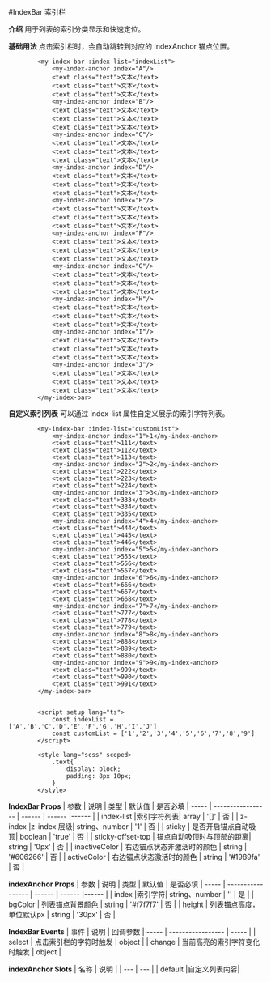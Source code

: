 #IndexBar 索引栏

**介绍**
用于列表的索引分类显示和快速定位。


**基础用法**
点击索引栏时，会自动跳转到对应的 IndexAnchor 锚点位置。
```
		<my-index-bar :index-list="indexList">
			<my-index-anchor index="A"/>
			<text class="text">文本</text>
			<text class="text">文本</text>
			<text class="text">文本</text>
			<my-index-anchor index="B"/>
			<text class="text">文本</text>
			<text class="text">文本</text>
			<text class="text">文本</text>
			<my-index-anchor index="C"/>
			<text class="text">文本</text>
			<text class="text">文本</text>
			<text class="text">文本</text>
			<my-index-anchor index="D"/>
			<text class="text">文本</text>
			<text class="text">文本</text>
			<text class="text">文本</text>
			<my-index-anchor index="E"/>
			<text class="text">文本</text>
			<text class="text">文本</text>
			<text class="text">文本</text>
			<my-index-anchor index="F"/>
			<text class="text">文本</text>
			<text class="text">文本</text>
			<text class="text">文本</text>
			<my-index-anchor index="G"/>
			<text class="text">文本</text>
			<text class="text">文本</text>
			<text class="text">文本</text>
			<my-index-anchor index="H"/>
			<text class="text">文本</text>
			<text class="text">文本</text>
			<text class="text">文本</text>
			<my-index-anchor index="I"/>
			<text class="text">文本</text>
			<text class="text">文本</text>
			<text class="text">文本</text>
			<my-index-anchor index="J"/>
			<text class="text">文本</text>
			<text class="text">文本</text>
			<text class="text">文本</text>
		</my-index-bar>

```
**自定义索引列表**
可以通过 index-list 属性自定义展示的索引字符列表。
```
		<my-index-bar :index-list="customList">
			<my-index-anchor index="1">1</my-index-anchor>
			<text class="text">111</text>
			<text class="text">112</text>
			<text class="text">113</text>
			<my-index-anchor index="2">2</my-index-anchor>
			<text class="text">222</text>
			<text class="text">223</text>
			<text class="text">224</text>
			<my-index-anchor index="3">3</my-index-anchor>
			<text class="text">333</text>
			<text class="text">334</text>
			<text class="text">335</text>
			<my-index-anchor index="4">4</my-index-anchor>
			<text class="text">444</text>
			<text class="text">445</text>
			<text class="text">446</text>
			<my-index-anchor index="5">5</my-index-anchor>
			<text class="text">555</text>
			<text class="text">556</text>
			<text class="text">557</text>
			<my-index-anchor index="6">6</my-index-anchor>
			<text class="text">666</text>
			<text class="text">667</text>
			<text class="text">668</text>
			<my-index-anchor index="7">7</my-index-anchor>
			<text class="text">777</text>
			<text class="text">778</text>
			<text class="text">779</text>
			<my-index-anchor index="8">8</my-index-anchor>
			<text class="text">888</text>
			<text class="text">889</text>
			<text class="text">880</text>
			<my-index-anchor index="9">9</my-index-anchor>
			<text class="text">999</text>
			<text class="text">990</text>
			<text class="text">991</text>
		</my-index-bar>
		
		
		<script setup lang="ts">
			const indexList = ['A','B','C','D','E','F','G','H','I','J']
			const customList = ['1','2','3','4','5','6','7','8','9']
		</script>
		
		<style lang="scss" scoped>
			.text{
				display: block;
				padding: 8px 10px;
			}
		</style>

```

**IndexBar Props**
| 参数 | 说明 | 类型 | 默认值 | 是否必填
| ----- | ----------------- | ------ | ------ |------ |
| index-list |索引字符列表| array | '[]' | 否 |
| z-index |z-index 层级| string、number | '1' | 否 |
| sticky | 是否开启锚点自动吸顶| boolean | 'true' | 否 |
| sticky-offset-top |  锚点自动吸顶时与顶部的距离| string | '0px' | 否 |
| inactiveColor | 右边锚点状态非激活时的颜色 | string | '#606266' | 否 |
| activeColor | 右边锚点状态激活时的颜色 | string | '#1989fa' | 否 |

**indexAnchor Props**
| 参数 | 说明 | 类型 | 默认值 | 是否必填
| ----- | ----------------- | ------ | ------ |------ |
| index |索引字符| string、number | '' | 是 |
| bgColor | 列表锚点背景颜色 | string | '#f7f7f7' | 否 |
| height | 列表锚点高度，单位默认px | string | '30px' | 否 |

**IndexBar Events**
| 事件 | 说明 | 回调参数
| ----- | ----------------- | ----- |
| select |  点击索引栏的字符时触发 | object |
| change |  当前高亮的索引字符变化时触发 | object |

**indexAnchor Slots**
| 名称 | 说明 |
| --- | --- |
| default |自定义列表内容|
